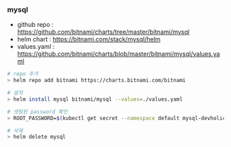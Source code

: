 ### mysql
* github repo : https://github.com/bitnami/charts/tree/master/bitnami/mysql
* helm chart : https://bitnami.com/stack/mysql/helm
* values.yaml : https://github.com/bitnami/charts/blob/master/bitnami/mysql/values.yaml

```sh
# repo 추가
> helm repo add bitnami https://charts.bitnami.com/bitnami

# 설치
> helm install mysql bitnami/mysql --values=./values.yaml

# 셋팅된 password 확인
> ROOT_PASSWORD=$(kubectl get secret --namespace default mysql-devholic77 -o jsonpath="{.data.mysql-root-password}" | base64 --decode)

# 삭제
> helm delete mysql 
```
